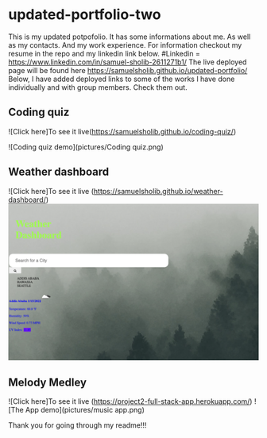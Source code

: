# updated-portfolio-two
This is my updated potpofolio.
It has some informations about me.
As well as my contacts.
And my work experience.
For information checkout my resume in the repo and my linkedin link below.
#Linkedin = https://www.linkedin.com/in/samuel-sholib-2611271b1/
The live deployed page will be found here https://samuelsholib.github.io/updated-portfolio/
Below, I have added  deployed links to some of the works I have done individually and  with group members. Check them out. 



## Coding quiz
![Click here]To see it live(https://samuelsholib.github.io/coding-quiz/)

![Coding quiz demo](pictures/Coding quiz.png)

## Weather dashboard
![Click here]To see it live (https://samuelsholib.github.io/weather-dashboard/)
![Coding App demo](pictures/weather-dashboard.png)

## Melody Medley
![Click here]To see it live (https://project2-full-stack-app.herokuapp.com/)
![The App demo](pictures/music app.png)


Thank you for going through my readme!!!

